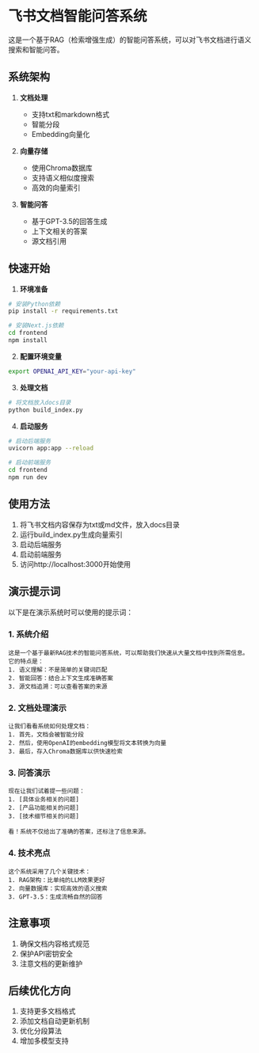 # 飞书文档智能问答系统

这是一个基于RAG（检索增强生成）的智能问答系统，可以对飞书文档进行语义搜索和智能问答。

## 系统架构

1. **文档处理**
   - 支持txt和markdown格式
   - 智能分段
   - Embedding向量化

2. **向量存储**
   - 使用Chroma数据库
   - 支持语义相似度搜索
   - 高效的向量索引

3. **智能问答**
   - 基于GPT-3.5的回答生成
   - 上下文相关的答案
   - 源文档引用

## 快速开始

1. **环境准备**

```bash
# 安装Python依赖
pip install -r requirements.txt

# 安装Next.js依赖
cd frontend
npm install
```

2. **配置环境变量**

```bash
export OPENAI_API_KEY="your-api-key"
```

3. **处理文档**

```bash
# 将文档放入docs目录
python build_index.py
```

4. **启动服务**

```bash
# 启动后端服务
uvicorn app:app --reload

# 启动前端服务
cd frontend
npm run dev
```

## 使用方法

1. 将飞书文档内容保存为txt或md文件，放入docs目录
2. 运行build_index.py生成向量索引
3. 启动后端服务
4. 启动前端服务
5. 访问http://localhost:3000开始使用

## 演示提示词

以下是在演示系统时可以使用的提示词：

### 1. 系统介绍
```prompt
这是一个基于最新RAG技术的智能问答系统，可以帮助我们快速从大量文档中找到所需信息。
它的特点是：
1. 语义理解：不是简单的关键词匹配
2. 智能回答：结合上下文生成准确答案
3. 源文档追溯：可以查看答案的来源
```

### 2. 文档处理演示
```prompt
让我们看看系统如何处理文档：
1. 首先，文档会被智能分段
2. 然后，使用OpenAI的embedding模型将文本转换为向量
3. 最后，存入Chroma数据库以供快速检索
```

### 3. 问答演示
```prompt
现在让我们试着提一些问题：
1. [具体业务相关的问题]
2. [产品功能相关的问题]
3. [技术细节相关的问题]

看！系统不仅给出了准确的答案，还标注了信息来源。
```

### 4. 技术亮点
```prompt
这个系统采用了几个关键技术：
1. RAG架构：比单纯的LLM效果更好
2. 向量数据库：实现高效的语义搜索
3. GPT-3.5：生成流畅自然的回答
```

## 注意事项

1. 确保文档内容格式规范
2. 保护API密钥安全
3. 注意文档的更新维护

## 后续优化方向

1. 支持更多文档格式
2. 添加文档自动更新机制
3. 优化分段算法
4. 增加多模型支持
